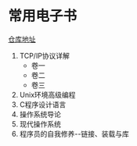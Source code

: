 # 常用电子书

[仓库地址](https://github.com/tiandaochouqin1/docsify/tree/main/docs/books)

1. TCP/IP协议详解
   - 卷一
   - 卷二
   - 卷三
2. Unix环境高级编程
3. C程序设计语言
4. 操作系统导论
5. 现代操作系统
6. 程序员的自我修养--链接、装载与库

